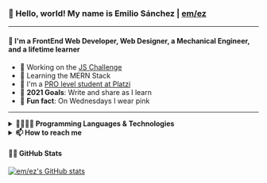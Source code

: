 ### 🔰 Hello, world! My name is Emilio Sánchez | [em/ez][linktree]

---

#### 🍃 I'm a FrontEnd Web Developer, Web Designer, a Mechanical Engineer, and a lifetime learner

- 🔰 Working on the [JS Challenge][js-challenge]
- 💛 Learning the MERN Stack
- 🚀 I'm a [PRO level student at Platzi][platzi]
- 🥅 **2021 Goals**: Write and share as I learn
- 👚 **Fun fact**: On Wednesdays I wear pink

---

<details>
  <summary><b>👾🧑🏽‍💻 Programming Languages & Technologies</b></summary>
  <br>

![Git](https://img.shields.io/badge/Git-F05032?style=for-the-badge&logo=git&logoColor=white)![MarkDown](https://img.shields.io/badge/Markdown-000000?style=for-the-badge&logo=markdown&logoColor=white)![HTML](https://img.shields.io/badge/HTML5-E34F26?style=for-the-badge&logo=html5&logoColor=white)![CSS](https://img.shields.io/badge/CSS3-1572B6?style=for-the-badge&logo=css3&logoColor=white)![SASS](https://img.shields.io/badge/Sass-CC6699?style=for-the-badge&logo=sass&logoColor=white)![JS](https://img.shields.io/badge/JavaScript-323330?style=for-the-badge&logo=javascript&logoColor=F7DF1E)

![MongoDB](https://img.shields.io/badge/MongoDB-white?style=for-the-badge&logo=mongodb&logoColor=4EA94B)![ExpressJS](https://img.shields.io/badge/Express.js-000000?style=for-the-badge&logo=express&logoColor=white)![React](https://img.shields.io/badge/React-20232A?style=for-the-badge&logo=react&logoColor=61DAFB)![NodeJS](https://img.shields.io/badge/Node.js-339933?style=for-the-badge&logo=nodedotjs&logoColor=white)![Azure](https://img.shields.io/badge/microsoft%20azure-0089D6?style=for-the-badge&logo=microsoft-azure&logoColor=white)![Notion](https://img.shields.io/badge/Notion-000000?style=for-the-badge&logo=notion&logoColor=white)

</details>

<details>
  <summary><b>📫 How to reach me</b></summary>
  <br>

[![Telegram](https://img.shields.io/badge/Telegram-2CA5E0?style=for-the-badge&logo=telegram&logoColor=white)][telegram][![Linktree](https://img.shields.io/badge/linktree-39E09B?style=for-the-badge&logo=linktree&logoColor=white)][linktree][![LinkedIn](https://img.shields.io/badge/LinkedIn-0077B5?style=for-the-badge&logo=linkedin&logoColor=white)][linkedin][![Polywork](https://img.shields.io/badge/polywork-543DE0?style=for-the-badge&logo=polywork&logoColor=white)][polywork][![Twitter](https://img.shields.io/badge/Twitter-1DA1F2?style=for-the-badge&logo=twitter&logoColor=white)][twitter]

</details>

#### 🐙🐱 GitHub Stats

[![em/ez's GitHub stats](https://github-readme-stats-emlez.vercel.app/api?username=emlez&hide=issues&show_icons=true&theme=tokyonight)](https://github.com/emlez/)

[telegram]: https://t.me/emlezdev
[linktree]: https://linktr.ee/emlezdev
[linkedin]: https://www.linkedin.com/in/emlez/
[polywork]: https://www.polywork.com/emlez
[twitter]: https://twitter.com/emlezdev
[js-challenge]: https://platzi.com/blog/jschallenge/
[platzi]: https://platzi.com/p/emlez/review/822a1831-db10-4775-9daf-c41c21e65b1b/
